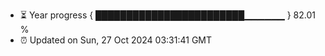 - ⏳ Year progress { ████████████████████████▁▁▁▁▁▁ } 82.01 %
- ⏰ Updated on Sun, 27 Oct 2024 03:31:41 GMT

